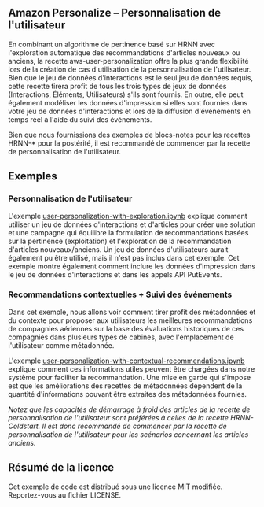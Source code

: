 Amazon Personalize – Personnalisation de l'utilisateur
---

En combinant un algorithme de pertinence basé sur HRNN avec l'exploration automatique des recommandations d'articles nouveaux ou anciens, la recette aws-user-personalization offre la plus grande flexibilité lors de la création de cas d'utilisation de la personnalisation de l'utilisateur. Bien que le jeu de données d'interactions est le seul jeu de données requis, cette recette tirera profit de tous les trois types de jeux de données (Interactions, Éléments, Utilisateurs) s'ils sont fournis. En outre, elle peut également modéliser les données d'impression si elles sont fournies dans votre jeu de données d'interactions et lors de la diffusion d'événements en temps réel à l'aide du suivi des événements.

Bien que nous fournissions des exemples de blocs-notes pour les recettes HRNN-* pour la postérité, il est recommandé de commencer par la recette de personnalisation de l'utilisateur.
## Exemples

### Personnalisation de l'utilisateur 

L'exemple [user-personalization-with-exploration.ipynb](user-personalization-with-exploration.ipynb) explique comment utiliser un jeu de données d'interactions et d'articles pour créer une solution et une campagne qui équilibre la formulation de recommandations basées sur la pertinence (exploitation) et l'exploration de la recommandation d'articles nouveaux/anciens. Un jeu de données d'utilisateurs aurait également pu être utilisé, mais il n'est pas inclus dans cet exemple. Cet exemple montre également comment inclure les données d'impression dans le jeu de données d'interactions et dans les appels API PutEvents.

### Recommandations contextuelles + Suivi des événements

Dans cet exemple, nous allons voir comment tirer profit des métadonnées et du contexte pour proposer aux utilisateurs les meilleures recommandations de compagnies aériennes sur la base des évaluations historiques de ces compagnies dans plusieurs types de cabines, avec l'emplacement de l'utilisateur comme métadonnée.

L'exemple [user-personalization-with-contextual-recommendations.ipynb](user-personalization-with-contextual-recommendations.ipynb) explique comment ces informations utiles peuvent être chargées dans notre système pour faciliter la recommandation. Une mise en garde qui s'impose est que les améliorations des recettes de métadonnées dépendent de la quantité d'informations pouvant être extraites des métadonnées fournies.


*Notez que les capacités de démarrage à froid des articles de la recette de personnalisation de l'utilisateur sont préférées à celles de la recette HRNN-Coldstart. Il est donc recommandé de commencer par la recette de personnalisation de l'utilisateur pour les scénarios concernant les articles anciens.*

## Résumé de la licence

Cet exemple de code est distribué sous une licence MIT modifiée. Reportez-vous au fichier LICENSE.
